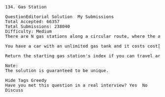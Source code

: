 <pre>
134. Gas Station  

QuestionEditorial Solution  My Submissions
Total Accepted: 66357
Total Submissions: 238040
Difficulty: Medium
There are N gas stations along a circular route, where the amount of gas at station i is gas[i].

You have a car with an unlimited gas tank and it costs cost[i] of gas to travel from station i to its next station (i+1). You begin the journey with an empty tank at one of the gas stations.

Return the starting gas station's index if you can travel around the circuit once, otherwise return -1.

Note:
The solution is guaranteed to be unique.

Hide Tags Greedy
Have you met this question in a real interview? Yes  No
Discuss
</pre>
